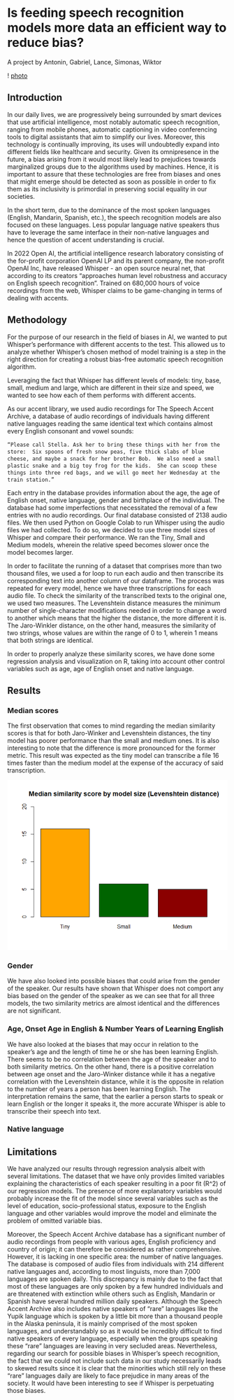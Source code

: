 
# Is feeding speech recognition models more data an efficient way to reduce bias?

A project by Antonin, Gabriel, Lance, Simonas, Wiktor

! [photo](https://www.xrtoday.com/wp-content/uploads/2022/01/What_Speech_Recognition_Technology_VR.jpg)

## Introduction

In our daily lives, we are progressively being surrounded by smart devices that use artificial intelligence, most notably automatic speech recognition, ranging from mobile phones, automatic captioning in video conferencing tools to digital assistants that aim to simplify our lives. Moreover, this technology is continually improving, its uses will undoubtedly expand into different fields like  healthcare and security. Given its omnipresence in the future, a bias arising from it would most likely lead to prejudices towards marginalized groups due to the algorithms used by machines. Hence, it is important to assure that these technologies are free from biases and ones that might emerge should be detected as soon as possible in order to fix them as its inclusivity is primordial in preserving social equality in our societies. 

In the short term, due to the dominance of the most spoken languages (English, Mandarin, Spanish, etc.), the speech recognition models are also focused on these languages. Less popular language native speakers thus have to leverage the same interface in their non-native languages and hence the question of accent understanding is crucial.

In 2022 Open AI, the artificial intelligence research laboratory consisting of the for-profit corporation OpenAI LP and its parent company, the non-profit OpenAI Inc, have released Whisper - an open source neural net, that according to its creators “approaches human level robustness and accuracy on English speech recognition”. Trained on 680,000 hours of voice recordings from the web, Whisper claims to be game-changing in terms of dealing with accents. 

## Methodology

For the purpose of our research in the field of biases in AI, we wanted to put Whisper’s performance with different accents to the test. This allowed us to analyze whether Whisper’s chosen method of model training is a step in the right direction for creating a robust bias-free automatic speech recognition algorithm. 

Leveraging the fact that Whisper has different levels of models: tiny, base, small, medium and large, which are different in their size and speed, we wanted to see how each of them performs with different accents. 

As our accent library, we used audio recordings for The Speech Accent Archive, a database of audio recordings of individuals having different native languages reading the same identical text which contains almost every English consonant and vowel sounds: 

```http
“Please call Stella. Ask her to bring these things with her from the store:  Six spoons of fresh snow peas, five thick slabs of blue cheese, and maybe a snack for her brother Bob.  We also need a small plastic snake and a big toy frog for the kids.  She can scoop these things into three red bags, and we will go meet her Wednesday at the train station.”
```
Each entry in the database provides information about the age, the age of English onset, native language, gender and birthplace of the individual. The database had some imperfections that necessitated the removal of a few entries with no audio recordings. Our final database consisted of 2138 audio files. We then used Python on Google Colab to run Whisper using the audio files we had collected. To do so, we decided to use three model sizes of Whisper and compare their performance. We ran the Tiny, Small and Medium models, wherein the relative speed becomes slower once the model becomes larger. 

In order to facilitate the running of a dataset that comprises more than two thousand files, we used a for loop to run each audio and then transcribe its corresponding text into another column of our dataframe. The process was repeated for every model, hence we have three transcriptions for each audio file. To check the similarity of the transcribed texts to the original one, we used two measures. The Levenshtein distance measures the minimum number of single-character modifications needed in order to change a word to another which means that the higher the distance, the more different it is. The Jaro-Winkler distance, on the other hand, measures the similarity of two strings, whose values are within the range of 0 to 1, wherein 1 means that both strings are identical.

In order to properly analyze these similarity scores, we have done some regression analysis and visualization on R, taking into account other control variables such as age, age of English onset and native language. 

## Results

### Median scores

The first observation that comes to mind regarding the median similarity scores is that for both Jaro-Winker and Levenshtein distances, the tiny model has poorer performance than the small and medium ones. It is also interesting to note that the difference is more pronounced for the former metric. This result was expected as the tiny model can transcribe a file 16 times faster than the medium model at the expense of the accuracy of said transcription.

![Median similarity (Jaro-Winkler distance)](https://github.com/simonaszilinskas/whisper-accents-analysis/blob/main/data-vizualizations/median-similarities/Median%20similarity%20score%20by%20model%20size%20(Lev)%20(1).png?raw=true)

### Gender

We have also looked into possible biases that could arise from the gender of the speaker. Our results have shown that Whisper does not comport any bias based on the gender of the speaker as we can see that for all three models, the two similarity metrics are almost identical and the differences are not significant. 

### Age, Onset Age in English & Number Years of Learning English

We have also looked at the biases that may occur in relation to the speaker’s age and the length of time he or she has been learning English. There seems to be no correlation between the age of the speaker and to both similarity metrics. On the other hand, there is a positive correlation between age onset and the Jaro-Winker distance while it has a negative correlation with the Levenshtein distance, while it is the opposite in relation to the number of years a person has been learning English. The interpretation remains the same, that the earlier a person starts to speak or learn English or the longer it speaks it, the more accurate Whisper is able to transcribe their speech into text.

### Native language

## Limitations 

We have analyzed our results through regression analysis albeit with several limitations. The dataset that we have only provides limited variables explaining the characteristics of each speaker resulting in a poor fit (R^2) of our regression models. The presence of more explanatory variables would probably increase the fit of the model since several variables such as the level of education, socio-professional status, exposure to the English language and other variables would improve the model and eliminate the problem of omitted variable bias.

Moreover, the Speech Accent Archive database has a significant number of audio recordings from people with various ages, English proficiency and country of origin; it can therefore be considered as rather comprehensive. However, it is lacking in one specific area: the number of native languages. The database is composed of audio files from individuals with 214 different native languages and, according to most linguists, more than 7,000 languages are spoken daily. This discrepancy is mainly due to the fact that most of these languages are only spoken by a few hundred individuals and are threatened with extinction while others such as English, Mandarin or Spanish have several hundred million daily speakers. Although the Speech Accent Archive also includes native speakers of “rare” languages like the Yupik language which is spoken by a little bit more than a thousand people in the Alaska peninsula, it is mainly comprised of the most spoken languages, and understandably so as it would be incredibly difficult to find native speakers of every language, especially when the groups speaking these “rare” languages are leaving in very secluded areas. Nevertheless, regarding our search for possible biases in Whisper’s speech recognition, the fact that we could not include such data in our study necessarily leads to skewed results since it is clear that the minorities which still rely on these “rare” languages daily are likely to face prejudice in many areas of the society. It would have been interesting to see if Whisper is perpetuating those biases.
